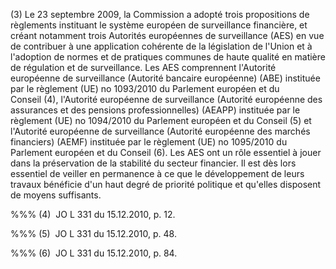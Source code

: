 (3) Le 23 septembre 2009, la Commission a adopté trois propositions de règlements instituant le système européen de surveillance financière, et créant notamment trois Autorités européennes de surveillance (AES) en vue de contribuer à une application cohérente de la législation de l'Union et à l'adoption de normes et de pratiques communes de haute qualité en matière de régulation et de surveillance. Les AES comprennent l'Autorité européenne de surveillance (Autorité bancaire européenne) (ABE) instituée par le règlement (UE) no 1093/2010 du Parlement européen et du Conseil (4), l'Autorité européenne de surveillance (Autorité européenne des assurances et des pensions professionnelles) (AEAPP) instituée par le règlement (UE) no 1094/2010 du Parlement européen et du Conseil (5) et l'Autorité européenne de surveillance (Autorité européenne des marchés financiers) (AEMF) instituée par le règlement (UE) no 1095/2010 du Parlement européen et du Conseil (6). Les AES ont un rôle essentiel à jouer dans la préservation de la stabilité du secteur financier. Il est dès lors essentiel de veiller en permanence à ce que le développement de leurs travaux bénéficie d'un haut degré de priorité politique et qu'elles disposent de moyens suffisants.

%%% (4)  JO L 331 du 15.12.2010, p. 12.

%%% (5)  JO L 331 du 15.12.2010, p. 48.

%%% (6)  JO L 331 du 15.12.2010, p. 84.